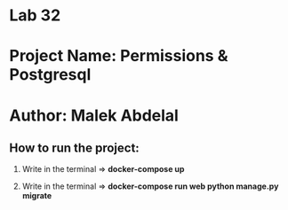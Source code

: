 # Lab 32

# Project Name: Permissions & Postgresql

# Author: Malek Abdelal

## How to run the project:

1. Write in the terminal => **docker-compose up**

2. Write in the terminal => **docker-compose run web python manage.py migrate**